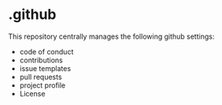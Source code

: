 # .github

This repository centrally manages the following github settings:

* code of conduct
* contributions
* issue templates
* pull requests
* project profile
* License
